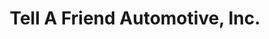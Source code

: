 ---
title: "Tell A Friend Automotive, Inc."
url: /lake-park/tell-a-friend-automotive-inc/
shop: car repair
---